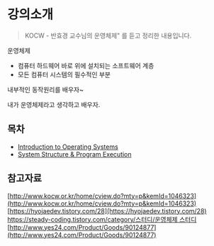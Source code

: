 # 강의소개

> KOCW - 반효경 교수님의 운영체제" 를 듣고 정리한 내용입니다.

운영체제

- 컴퓨터 하드웨어 바로 위에 설치되는 소프트웨어 계층
- 모든 컴퓨터 시스템의 필수적인 부분

내부적인 동작원리를 배우자~

내가 운영체제라고 생각하고 배우자.

## 목차

- [Introduction to Operating Systems](./Introduction%20to%20Operating%20Systems.md)
- [System Structure & Program Execution](./01-System%20Structure%20%26%20Program%20Execution.md)

## 참고자료

[http://www.kocw.or.kr/home/cview.do?mty=p&kemId=1046323](http://www.kocw.or.kr/home/cview.do?mty=p&kemId=1046323)
[https://hyojaedev.tistory.com/28](https://hyojaedev.tistory.com/28)
[https://steady-coding.tistory.com/category/스터디/운영체제 스터디](https://steady-coding.tistory.com/category/%EC%8A%A4%ED%84%B0%EB%94%94/%EC%9A%B4%EC%98%81%EC%B2%B4%EC%A0%9C%20%EC%8A%A4%ED%84%B0%EB%94%94)
[http://www.yes24.com/Product/Goods/90124877](http://www.yes24.com/Product/Goods/90124877)

